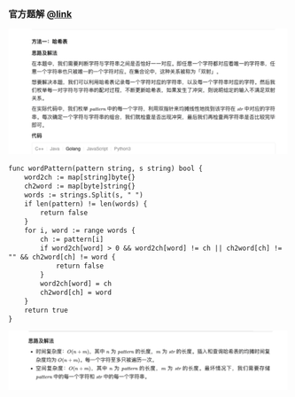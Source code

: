 ### 官方题解 [@link](https://leetcode-cn.com/problems/word-pattern/solution/dan-ci-gui-lu-by-leetcode-solution-6vqv/)

![1.png](./source/1.png)
```Golang
func wordPattern(pattern string, s string) bool {
    word2ch := map[string]byte{}
    ch2word := map[byte]string{}
    words := strings.Split(s, " ")
    if len(pattern) != len(words) {
        return false
    }
    for i, word := range words {
        ch := pattern[i]
        if word2ch[word] > 0 && word2ch[word] != ch || ch2word[ch] != "" && ch2word[ch] != word {
            return false
        }
        word2ch[word] = ch
        ch2word[ch] = word
    }
    return true
}
```
![2.png](./source/2.png)
